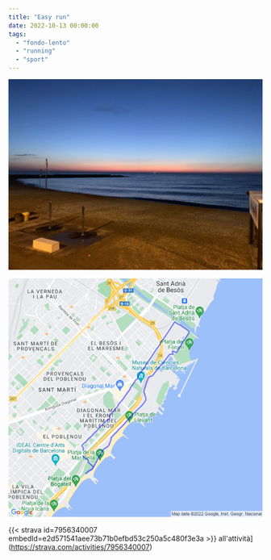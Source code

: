```yaml
---
title: "Easy run"
date: 2022-10-13 00:00:00
tags: 
  - "fondo-lento"
  - "running"
  - "sport"
---
```


![](images/IMG_0484.jpg)

![](images/20221013-activity-map.png)

{{< strava id=7956340007 embedId=e2d571541aee73b71b0efbd53c250a5c480f3e3a >}} all'attività](https://strava.com/activities/7956340007)
